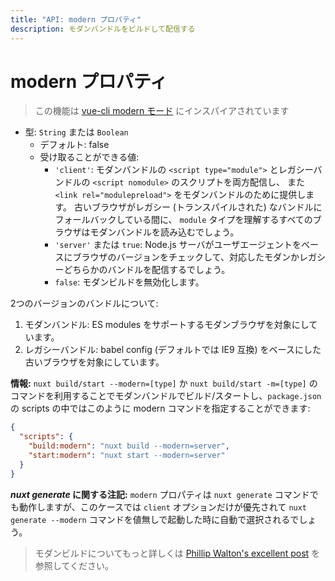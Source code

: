 ```yaml
---
title: "API: modern プロパティ"
description: モダンバンドルをビルドして配信する
---
```


# modern プロパティ

> この機能は [vue-cli modern モード](https://cli.vuejs.org/guide/browser-compatibility.html#modern-mode) にインスパイアされています

- 型: `String` または `Boolean`
  - デフォルト: false
  - 受け取ることができる値:
    - `'client'`: モダンバンドルの `<script type="module">` とレガシーバンドルの `<script nomodule>` のスクリプトを両方配信し、 また `<link rel="modulepreload">` をモダンバンドルのために提供します。 古いブラウザがレガシー (トランスパイルされた) なバンドルにフォールバックしている間に、 `module` タイプを理解するすべてのブラウザはモダンバンドルを読み込むでしょう。
    - `'server'` または `true`: Node.js サーバがユーザエージェントをベースにブラウザのバージョンをチェックして、対応したモダンかレガシーどちらかのバンドルを配信するでしょう。
    - `false`: モダンビルドを無効化します。

2つのバージョンのバンドルについて:

1. モダンバンドル: ES modules をサポートするモダンブラウザを対象にしています。
2. レガシーバンドル: babel config (デフォルトでは IE9 互換) をベースにした古いブラウザを対象にしています。

**情報:** `nuxt build/start --modern=[type]` か `nuxt build/start -m=[type]` のコマンドを利用することでモダンバンドルでビルド/スタートし、`package.json` の scripts の中ではこのように modern コマンドを指定することができます:

```json
{
  "scripts": {
    "build:modern": "nuxt build --modern=server",
    "start:modern": "nuxt start --modern=server"
  }
}
```
***nuxt generate* に関する注記:** `modern` プロパティは `nuxt generate` コマンドでも動作しますが、このケースでは `client` オプションだけが優先されて `nuxt generate --modern` コマンドを値無しで起動した時に自動で選択されるでしょう。

> モダンビルドについてもっと詳しくは [Phillip Walton's excellent post](https://philipwalton.com/articles/deploying-es2015-code-in-production-today/) を参照してください。
